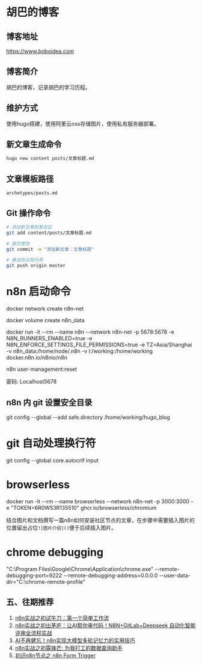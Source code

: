 # 胡巴的博客

## 博客地址

https://www.boboidea.com

## 博客简介

胡巴的博客，记录胡巴的学习历程。

## 维护方式

使用hugo搭建，使用阿里云oss存储图片，使用私有服务器部署。

## 新文章生成命令

```bash
hugo new content posts/文章标题.md
```

## 文章模板路径

```
archetypes/posts.md
```

## Git 操作命令

```bash
# 添加新文章到暂存区
git add content/posts/文章标题.md

# 提交更改
git commit -m "添加新文章：文章标题"

# 推送到远程仓库
git push origin master
```

# n8n 启动命令

docker network create n8n-net

docker volume create n8n_data

docker run -it --rm --name n8n --network n8n-net -p 5678:5678 -e N8N_RUNNERS_ENABLED=true -e  N8N_ENFORCE_SETTINGS_FILE_PERMISSIONS=true -e TZ=Asia/Shanghai -v n8n_data:/home/node/.n8n -v I:/working:/home/working docker.n8n.io/n8nio/n8n

n8n user-management:reset

密码: Localhost5678

## n8n 内 git 设置安全目录
git config --global --add safe.directory /home/working/hugo_blog

# git 自动处理换行符

git config --global core.autocrlf input


# browserless

docker run -it --rm --name browserless --network n8n-net -p 3000:3000 -e "TOKEN=6R0W53R135510" ghcr.io/browserless/chromium

结合图片和文档撰写一篇n8n如何安装社区节点的文章，在步骤中需要插入图片的位置留出占位`![图片介绍]()`便于后续插入图片。

# chrome debugging

"C:\Program Files\Google\Chrome\Application\chrome.exe" --remote-debugging-port=9222 --remote-debugging-address=0.0.0.0 --user-data-dir="C:\chrome-remote-profile"

## 五、往期推荐

1. [n8n实战之初试牛刀：第一个简单工作流](https://mp.weixin.qq.com/s/NPRjJOlL38w4U9JsBztbtw)
2. [n8n实战之初出茅庐：让AI帮你审代码！N8N+GitLab+Deepseek 自动化智能评审全流程实战](https://mp.weixin.qq.com/s/mNlnqExtW6pKPTJMCEA01A)
3. [AI不再健忘！n8n实现大模型多轮记忆力的实用技巧](https://mp.weixin.qq.com/s/p5iJ6E1RfHHw8EfMkTvjYg)
4. [n8n实战之初露锋芒: 为我打工的数据查询助手](https://mp.weixin.qq.com/s/_de4EMrOXWYc1xcfkx_XNw)
5. [初识n8n节点之 n8n Form Trigger](https://mp.weixin.qq.com/s/bEnKknVj-TumxAPcrQYfAg)